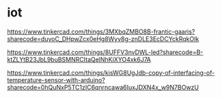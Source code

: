 # iot

https://www.tinkercad.com/things/3MXbqZMBO8B-frantic-gaaris?sharecode=duyoC_DHpwZcx0eHg8Wyv8g-znDLE3EcDCYckRqkOlk

https://www.tinkercad.com/things/8UFFV3nvDWL-led?sharecode=B-ktZLYtB23JbL9buBSMNRCItaQelNhKiXYO4xk6J7A

https://www.tinkercad.com/things/kisWG8UgJdb-copy-of-interfacing-of-temperature-sensor-with-arduino?sharecode=0hQuNxP5TC1zIC6qnrncawa6IuxJDXN4x_w9N7BOwzU
